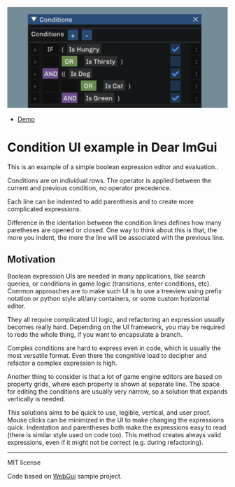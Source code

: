 ![Screenshot](/img/screenshot.png)

- [Demo](https://memononen.github.io/condui/imgui.html)

# Condition UI example in Dear ImGui

This is an example of a simple boolean expression editor and evaluation..

Conditions are on individual rows. The operator is applied between the current and previous condition, no operator precedence.

Each line can be indented to add parenthesis and to create more complicated expressions.

Difference in the identation between the condition lines defines how many paretheses are opened or closed. One way to think about this is that, the more you indent, the more the line will be associated with the previous line.

## Motivation

Boolean expression UIs are needed in many applications, like search queries, or conditions in game logic (transitions, enter conditions, etc). Common approaches are to make such UI is to use a treeview using prefix notation or python style all/any containers, or some custom horizontal editor.

They all require complicated UI logic, and refactoring an expression usually becomes really hard. Depending on the UI framework, you may be required to redo the whole thing, if you want to encapsulate a branch.

Complex conditions are hard to express even in code, which is usually the most versatile format. Even there the congnitive load to decipher and refactor a complex expression is high.

Another thing to consider is that a lot of game engine editors are based on property grids, where each property is shown at separate line. The space for editing the conditions are usually very narrow, so a solution that expands vertically is needed.

This solutions aims to be quick to use, legible, vertical, and user proof. Mouse clicks can be minimized in the UI to make changing the expressions quick. Indentation and parentheses both make the expressions easy to read (there is similar style used on code too). This method creates always valid expressions, even if it might not be correct (e.g. during refactoring).

---

MIT license

Code based on [WebGui](https://github.com/jnmaloney/WebGui) sample project.
